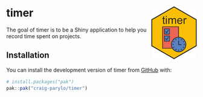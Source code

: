 
<!-- README.md is generated from README.Rmd. Please edit that file -->

# timer <img src="man/figures/logo.svg" align="right" height="139" alt="" />

<!-- badges: start -->

<!-- badges: end -->

The goal of timer is to be a Shiny application to help you record time
spent on projects.

## Installation

You can install the development version of timer from
[GitHub](https://github.com/) with:

``` r
# install.packages("pak")
pak::pak("craig-parylo/timer")
```
